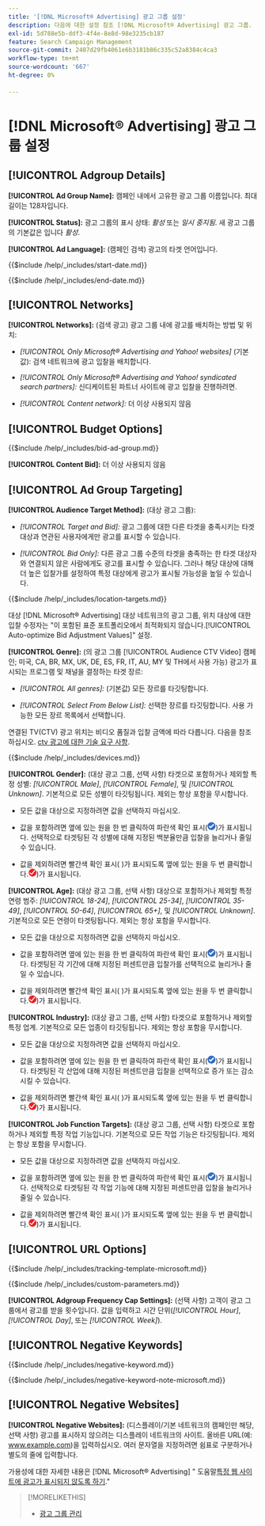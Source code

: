 ```yaml
---
title: '[!DNL Microsoft® Advertising] 광고 그룹 설정'
description: 다음에 대한 설정 참조 [!DNL Microsoft® Advertising] 광고 그룹.
exl-id: 5d788e5b-ddf3-4f4e-8e8d-98e3235cb187
feature: Search Campaign Management
source-git-commit: 2407d29fb4061e6b3181b86c335c52a8384c4ca3
workflow-type: tm+mt
source-wordcount: '667'
ht-degree: 0%

---
```


# [!DNL Microsoft® Advertising] 광고 그룹 설정

## [!UICONTROL Adgroup Details]

**[!UICONTROL Ad Group Name]:** 캠페인 내에서 고유한 광고 그룹 이름입니다. 최대 길이는 128자입니다.

**[!UICONTROL Status]:** 광고 그룹의 표시 상태: *활성* 또는 *일시 중지됨*. 새 광고 그룹의 기본값은 입니다 *활성*.

**[!UICONTROL Ad Language]:** (캠페인 검색) 광고의 타겟 언어입니다.

<!-- **[!UICONTROL Start Date]:** -->

{{$include /help/_includes/start-date.md}}

<!-- **[!UICONTROL End Date]:** -->

{{$include /help/_includes/end-date.md}}

## [!UICONTROL Networks]

**[!UICONTROL Networks]:** (검색 광고) 광고 그룹 내에 광고를 배치하는 방법 및 위치:

* *[!UICONTROL Only Microsoft® Advertising and Yahoo! websites]* (기본값): 검색 네트워크에 광고 입찰을 배치합니다.

* *[!UICONTROL Only Microsoft® Advertising and Yahoo! syndicated search partners]:* 신디케이트된 파트너 사이트에 광고 입찰을 진행하려면.

* *[!UICONTROL Content network]:* 더 이상 사용되지 않음

## [!UICONTROL Budget Options]

<!-- **[!UICONTROL Bid]:** -->

{{$include /help/_includes/bid-ad-group.md}}

**[!UICONTROL Content Bid]:** 더 이상 사용되지 않음

## [!UICONTROL Ad Group Targeting]

**[!UICONTROL Audience Target Method]:** (대상 광고 그룹):

* *[!UICONTROL Target and Bid]:* 광고 그룹에 대한 다른 타겟을 충족시키는 타겟 대상과 연관된 사용자에게만 광고를 표시할 수 있습니다.

* *[!UICONTROL Bid Only]:* 다른 광고 그룹 수준의 타겟을 충족하는 한 타겟 대상자와 연결되지 않은 사람에게도 광고를 표시할 수 있습니다. 그러나 해당 대상에 대해 더 높은 입찰가를 설정하여 특정 대상에게 광고가 표시될 가능성을 높일 수 있습니다.

<!-- **[!UICONTROL Location Target]:** -->

{{$include /help/_includes/location-targets.md}}

대상 [!DNL Microsoft® Advertising] 대상 네트워크의 광고 그룹, 위치 대상에 대한 입찰 수정자는 &quot;이 포함된 표준 포트폴리오에서 최적화되지 않습니다.[!UICONTROL Auto-optimize Bid Adjustment Values]&quot; 설정.

**[!UICONTROL Genre]:** (의 광고 그룹 [!UICONTROL Audience CTV Video] 캠페인; 미국, CA, BR, MX, UK, DE, ES, FR, IT, AU, MY 및 TH에서 사용 가능<!-- Should that go in the campaign sub-type description instead, or is this applicable for this feature only? -->) 광고가 표시되는 프로그램 및 채널을 결정하는 타겟 장르:

* *[!UICONTROL All genres]:* (기본값) 모든 장르를 타깃팅합니다.

* *[!UICONTROL Select From Below List]:* 선택한 장르를 타깃팅합니다. 사용 가능한 모든 장르 목록에서 선택합니다.

연결된 TV(CTV) 광고 위치는 비디오 품질과 입찰 금액에 따라 다릅니다. 다음을 참조하십시오. [ctv 광고에 대한 기술 요구 사항](https://help.ads.microsoft.com/#apex/ads/en/60102/0/#TechnicalRequirements).

<!-- **[!UICONTROL Devices]:** -->

{{$include /help/_includes/devices.md}}

**[!UICONTROL Gender]:** (대상 광고 그룹, 선택 사항) 타겟으로 포함하거나 제외할 특정 성별: *[!UICONTROL Male]*, *[!UICONTROL Female]*, 및 *[!UICONTROL Unknown]*. 기본적으로 모든 성별이 타깃팅됩니다. 제외는 항상 포함을 무시합니다.

* 모든 값을 대상으로 지정하려면 값을 선택하지 마십시오.

* 값을 포함하려면 옆에 있는 원을 한 번 클릭하여 파란색 확인 표시(![포함](/help/search-social-commerce/assets/include.png "포함"))가 표시됩니다. 선택적으로 타겟팅된 각 성별에 대해 지정된 백분율만큼 입찰을 늘리거나 줄일 수 있습니다.

* 값을 제외하려면 빨간색 확인 표시( )가 표시되도록 옆에 있는 원을 두 번 클릭합니다.![제외](/help/search-social-commerce/assets/exclude.png "제외"))가 표시됩니다.

**[!UICONTROL Age]:** (대상 광고 그룹, 선택 사항) 대상으로 포함하거나 제외할 특정 연령 범주: *[!UICONTROL 18-24]*, *[!UICONTROL 25-34]*, *[!UICONTROL 35-49]*, *[!UICONTROL 50-64]*, *[!UICONTROL 65+]*, 및 *[!UICONTROL Unknown]*. 기본적으로 모든 연령이 타겟팅됩니다. 제외는 항상 포함을 무시합니다.

* 모든 값을 대상으로 지정하려면 값을 선택하지 마십시오.

* 값을 포함하려면 옆에 있는 원을 한 번 클릭하여 파란색 확인 표시(![포함](/help/search-social-commerce/assets/include.png "포함"))가 표시됩니다. 타겟팅된 각 기간에 대해 지정된 퍼센트만큼 입찰가를 선택적으로 늘리거나 줄일 수 있습니다.

* 값을 제외하려면 빨간색 확인 표시( )가 표시되도록 옆에 있는 원을 두 번 클릭합니다.![제외](/help/search-social-commerce/assets/exclude.png "제외"))가 표시됩니다.

**[!UICONTROL Industry]:** (대상 광고 그룹, 선택 사항) 타겟으로 포함하거나 제외할 특정 업계. 기본적으로 모든 업종이 타깃팅됩니다. 제외는 항상 포함을 무시합니다.

* 모든 값을 대상으로 지정하려면 값을 선택하지 마십시오.

* 값을 포함하려면 옆에 있는 원을 한 번 클릭하여 파란색 확인 표시(![포함](/help/search-social-commerce/assets/include.png "포함"))가 표시됩니다. 타겟팅된 각 산업에 대해 지정된 퍼센트만큼 입찰을 선택적으로 증가 또는 감소시킬 수 있습니다.

* 값을 제외하려면 빨간색 확인 표시( )가 표시되도록 옆에 있는 원을 두 번 클릭합니다.![제외](/help/search-social-commerce/assets/exclude.png "제외"))가 표시됩니다.

**[!UICONTROL Job Function Targets]:** (대상 광고 그룹, 선택 사항) 타겟으로 포함하거나 제외할 특정 작업 기능입니다. 기본적으로 모든 작업 기능은 타깃팅됩니다. 제외는 항상 포함을 무시합니다.

* 모든 값을 대상으로 지정하려면 값을 선택하지 마십시오.

* 값을 포함하려면 옆에 있는 원을 한 번 클릭하여 파란색 확인 표시(![포함](/help/search-social-commerce/assets/include.png "포함"))가 표시됩니다. 선택적으로 타겟팅된 각 작업 기능에 대해 지정된 퍼센트만큼 입찰을 늘리거나 줄일 수 있습니다.

* 값을 제외하려면 빨간색 확인 표시( )가 표시되도록 옆에 있는 원을 두 번 클릭합니다.![제외](/help/search-social-commerce/assets/exclude.png "제외"))가 표시됩니다.

## [!UICONTROL URL Options]

<!-- **[!UICONTROL Tracking Template]:** -->

{{$include /help/_includes/tracking-template-microsoft.md}}

<!-- **[!UICONTROL Custom Parameters]:** -->

{{$include /help/_includes/custom-parameters.md}}

**[!UICONTROL Adgroup Frequency Cap Settings]:** (선택 사항) 고객이 광고 그룹에서 광고를 받을 횟수입니다. 값을 입력하고 시간 단위(*[!UICONTROL Hour]*, *[!UICONTROL Day]*, 또는 *[!UICONTROL Week]*).

## [!UICONTROL Negative Keywords]

<!-- **[!UICONTROL Negative Keywords]:** -->

{{$include /help/_includes/negative-keyword.md}}

<!-- Note for **[!UICONTROL Negative Keywords]:** -->

{{$include /help/_includes/negative-keyword-note-microsoft.md}}

## [!UICONTROL Negative Websites]

**[!UICONTROL Negative Websites]:** (디스플레이/기본 네트워크의 캠페인만 해당, 선택 사항) 광고를 표시하지 않으려는 디스플레이 네트워크의 사이트. 올바른 URL(예: www.example.com)을 입력하십시오. 여러 문자열을 지정하려면 쉼표로 구분하거나 별도의 줄에 입력합니다.

가용성에 대한 자세한 내용은 [!DNL Microsoft® Advertising] &quot; 도움말[특정 웹 사이트에 광고가 표시되지 않도록 하기](https://help.ads.microsoft.com/#apex/bae/en/14061/0).&quot;

>[!MORELIKETHIS]
>
>* [광고 그룹 관리](/help/search-social-commerce/campaign-management/campaigns/ad-group-manage.md)

